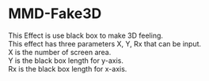 # MMD-Fake3D
This Effect is use black box to make 3D feeling.  
This effect has three parameters X, Y, Rx that can be input.  
X is the number of screen area.  
Y is the black box length for y-axis.  
Rx is the black box length for x-axis.
